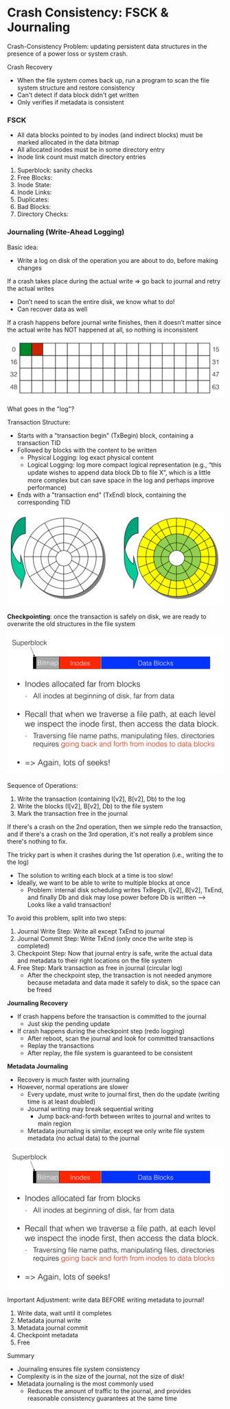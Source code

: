 # Crash Consistency: FSCK & Journaling

Crash-Consistency Problem: updating persistent data structures in the presence of a power loss or system crash.

Crash Recovery

* When the file system comes back up, run a program to scan the file system structure and restore consistency
* Can't detect if data block didn't get written
* Only verifies if metadata is consistent

### FSCK

* All data blocks pointed to by inodes \(and indirect blocks\) must be marked allocated in the data bitmap 
* All allocated inodes must be in some directory entry 
* Inode link count must match directory entries

1. Superblock: sanity checks
2. Free Blocks:
3. Inode State:
4. Inode Links:
5. Duplicates:
6. Bad Blocks:
7. Directory Checks:

### Journaling \(Write-Ahead Logging\)

Basic idea:

* Write a log on disk of the operation you are about to do, before making changes

If a crash takes place during the actual write =&gt; go back to journal and retry the actual writes

* Don’t need to scan the entire disk, we know what to do!
* Can recover data as well

If a crash happens before journal write finishes, then it doesn’t matter since the actual write has NOT happened at all, so nothing is inconsistent

![Linux Ext3 File System](../.gitbook/assets/image%20%288%29.png)

What goes in the "log"?

Transaction Structure:

* Starts with a "transaction begin" \(TxBegin\) block, containing a transaction TID
* Followed by blocks with the content to be written
  * Physical Logging: log exact physical content
  * Logical Logging: log more compact logical representation \(e.g., “this update wishes to append data block Db to ﬁle X”, which is a little more complex but can save space in the log and perhaps improve performance\)
* Ends with a "transaction end" \(TxEnd\) block, containing the corresponding TID

![A Journal Entry](../.gitbook/assets/image%20%2841%29.png)

**Checkpointing**: once the transaction is safely on disk, we are ready to overwrite the old structures in the file system

![Data Journaling Example](../.gitbook/assets/image%20%2838%29.png)

Sequence of Operations:

1. Write the transaction \(containing I\[v2\], B\[v2\], Db\) to the log
2. Write the blocks \(I\[v2\], B\[v2\], Db\) to the file system
3. Mark the transaction free in the journal

If there's a crash on the 2nd operation, then we simple redo the transaction, and if there's a crash on the 3rd operation, it's not really a problem since there's nothing to fix.

The tricky part is when it crashes during the 1st operation \(i.e., writing the to the log\)

* The solution to writing each block at a time is too slow!
* Ideally, we want to be able to write to multiple blocks at once
  * Problem: internal disk scheduling writes TxBegin, I\[v2\], B\[v2\], TxEnd, and finally Db and disk may lose power before Db is written --&gt; Looks like a valid transaction!

To avoid this problem, split into two steps:

1. Journal Write Step: Write all except TxEnd to journal
2. Journal Commit Step: Write TxEnd \(only once the write step is completed\)
3. Checkpoint Step: Now that journal entry is safe, write the actual data and metadata to their right locations on the file system
4. Free Step: Mark transaction as free in journal \(circular log\)
   * After the checkpoint step, the transaction is not needed anymore because metadata and data made it safely to disk, so the space can be freed

**Journaling Recovery**

* If crash happens before the transaction is committed to the journal
  * Just skip the pending update
* If crash happens during the checkpoint step \(redo logging\)
  * After reboot, scan the journal and look for committed transactions
  * Replay the transactions
  * After replay, the file system is guaranteed to be consistent

**Metadata Journaling**

* Recovery is much faster with journaling
* However, normal operations are slower
  * Every update, must write to journal first, then do the update \(writing time is at least doubled\)
  * Journal writing may break sequential writing
    * Jump back-and-forth between writes to journal and writes to main region
  * Metadata journaling is similar, except we only write file system metadata \(no actual data\) to the journal

![Metadata Journal](../.gitbook/assets/image%20%2813%29.png)

Important Adjustment: write data BEFORE writing metadata to journal!

1. Write data, wait until it completes
2. Metadata journal write
3. Metadata journal commit
4. Checkpoint metadata
5. Free

Summary

* Journaling ensures file system consistency
* Complexity is in the size of the journal, not the size of disk!
* Metadata journaling is the most commonly used
  * Reduces the amount of traffic to the journal, and provides reasonable consistency guarantees at the same time

